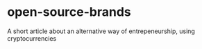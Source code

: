 # open-source-brands
A short article about an alternative way of entrepeneurship, using cryptocurrencies
